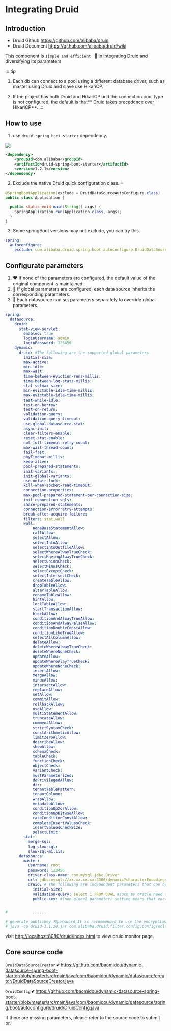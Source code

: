 # Integrating Druid

## Introduction

- Druid Github <https://github.com/alibaba/druid>
- Druid Document <https://github.com/alibaba/druid/wiki>

This component is ```simple and efficient ``` :cherry_blossom:  in integrating Druid and diversifying its parameters

::: tip

1. Each db can connect to a pool using a different database driver, such as master using Druid and slave use HikariCP.

2. If the project has both Druid and HikariCP and the connection pool type is not configured, the default is that** Druid takes precedence over HikariCP**.
:::

## How to use

1. use `druid-spring-boot-starter` dependency.
<a href="http://mvnrepository.com/artifact/com.alibaba/druid" target="_blank">
<img src="https://img.shields.io/maven-central/v/com.alibaba/druid.svg" ></a>

```xml
<dependency>
    <groupId>com.alibaba</groupId>
    <artifactId>druid-spring-boot-starter</artifactId>
    <version>1.2.1</version>
</dependency>
```

2. Exclude the native Druid quick configuration class. :sweat_drops:

```java
@SpringBootApplication(exclude = DruidDataSourceAutoConfigure.class)
public class Application {

  public static void main(String[] args) {
    SpringApplication.run(Application.class, args);
  }
}
```

3. Some springBoot versions may not exclude, you can try this.

```yaml
spring:
  autoconfigure:
    exclude: com.alibaba.druid.spring.boot.autoconfigure.DruidDataSourceAutoConfigure
```

## Configurate parameters

1. :heart: If none of the parameters are configured, the default value of the original component is maintained.
2. :yellow_heart: If global parameters are configured, each data source inherits the corresponding parameters.
3. :blue_heart: Each datasource can set parameters separately to override global parameters.

```yaml
spring:
  datasource:
    druid:
      stat-view-servlet:
        enabled: true
        loginUsername: admin
        loginPassword: 123456
    dynamic:
      druid: #The following are the supported global parameters
        initial-size:
        max-active:
        min-idle:
        max-wait:
        time-between-eviction-runs-millis:
        time-between-log-stats-millis:
        stat-sqlmax-size:
        min-evictable-idle-time-millis:
        max-evictable-idle-time-millis:
        test-while-idle:
        test-on-borrow:
        test-on-return:
        validation-query:
        validation-query-timeout:
        use-global-datasource-stat:
        async-init:
        clear-filters-enable:
        reset-stat-enable:
        not-full-timeout-retry-count:
        max-wait-thread-count:
        fail-fast:
        phyTimeout-millis:
        keep-alive:
        pool-prepared-statements:
        init-variants:
        init-global-variants:
        use-unfair-lock:
        kill-when-socket-read-timeout:
        connection-properties:
        max-pool-prepared-statement-per-connection-size:
        init-connection-sqls:
        share-prepared-statements:
        connection-errorretry-attempts:
        break-after-acquire-failure:
        filters: stat,wall
        wall:
            noneBaseStatementAllow:
            callAllow:
            selectAllow:
            selectIntoAllow:
            selectIntoOutfileAllow:
            selectWhereAlwayTrueCheck:
            selectHavingAlwayTrueCheck:
            selectUnionCheck:
            selectMinusCheck:
            selectExceptCheck:
            selectIntersectCheck:
            createTableAllow:
            dropTableAllow:
            alterTableAllow:
            renameTableAllow:
            hintAllow:
            lockTableAllow:
            startTransactionAllow:
            blockAllow:
            conditionAndAlwayTrueAllow:
            conditionAndAlwayFalseAllow:
            conditionDoubleConstAllow:
            conditionLikeTrueAllow:
            selectAllColumnAllow:
            deleteAllow:
            deleteWhereAlwayTrueCheck:
            deleteWhereNoneCheck:
            updateAllow:
            updateWhereAlayTrueCheck:
            updateWhereNoneCheck:
            insertAllow:
            mergeAllow:
            minusAllow:
            intersectAllow:
            replaceAllow:
            setAllow:
            commitAllow:
            rollbackAllow:
            useAllow:
            multiStatementAllow:
            truncateAllow:
            commentAllow:
            strictSyntaxCheck:
            constArithmeticAllow:
            limitZeroAllow:
            describeAllow:
            showAllow:
            schemaCheck:
            tableCheck:
            functionCheck:
            objectCheck:
            variantCheck:
            mustParameterized:
            doPrivilegedAllow:
            dir:
            tenantTablePattern:
            tenantColumn:
            wrapAllow:
            metadataAllow:
            conditionOpXorAllow:
            conditionOpBitwseAllow:
            caseConditionConstAllow:
            completeInsertValuesCheck:
            insertValuesCheckSize:
            selectLimit:
        stat:
          merge-sql:
          log-slow-sql:
          slow-sql-millis: 
      datasource:
        master:
          username: root
          password: 123456
          driver-class-name: com.mysql.jdbc.Driver
          url: jdbc:mysql://xx.xx.xx.xx:3306/dynamic?characterEncoding=utf8&useSSL=false
          druid: # The following are independent parameters that can be reset for each db
            initial-size:
            validation-query: select 1 FROM DUAL #such as oracle need this
            public-key: #(non global parameter) setting means that encryption is enabled. The underlying layer will automatically configure the relevant connection parameters and filter for you. It is recommended to use the encryption method provided by this project.


#           ......

# generate publickey 和password,It is recommended to use the encryption method of the project.
# java -cp druid-1.1.10.jar com.alibaba.druid.filter.config.ConfigTools youpassword
```

visit <http://localhost:8080/druid/index.html> to view druid monitor page.

## Core source code

`DruidDataSourceCreator` :two_hearts: <https://github.com/baomidou/dynamic-datasource-spring-boot-starter/blob/master/src/main/java/com/baomidou/dynamic/datasource/creator/DruidDataSourceCreator.java>

`DruidConfig` :two_hearts: <https://github.com/baomidou/dynamic-datasource-spring-boot-starter/blob/master/src/main/java/com/baomidou/dynamic/datasource/spring/boot/autoconfigure/druid/DruidConfig.java>

If there are missing parameters, please refer to the source code to submit pr.

